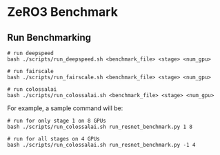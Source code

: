 # ZeRO3 Benchmark

## Run Benchmarking

```shell
# run deepspeed
bash ./scripts/run_deepspeed.sh <benchmark_file> <stage> <num_gpu>

# run fairscale
bash ./scripts/run_fairscale.sh <benchmark_file> <stage> <num_gpu>

# run colossalai
bash ./scripts/run_colossalai.sh <benchmark_file> <stage> <num_gpu>
```

For example, a sample command will be:
```shell
# run for only stage 1 on 8 GPUs
bash ./scripts/run_colossalai.sh run_resnet_benchmark.py 1 8

# run for all stages on 4 GPUs
bash ./scripts/run_colossalai.sh run_resnet_benchmark.py -1 4
```